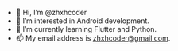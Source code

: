 - 👋 Hi, I’m @zhxhcoder
- 👀 I’m interested in Android development. 
- 🌱 I’m currently learning Flutter and Python.
- 📫 My email address is zhxhcoder@gmail.com.

<!---
zhxhcoder/zhxhcoder is a ✨ special ✨ repository because its `README.md` (this file) appears on your GitHub profile.
You can click the Preview link to take a look at your changes.
--->
